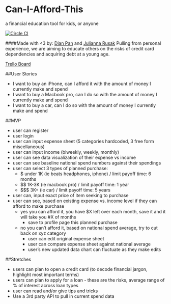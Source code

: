 # Can-I-Afford-This
a financial education tool for kids, or anyone

[![Circle CI](https://circleci.com/gh/nyc-cicadas-2015/Can-I-Afford-This.svg?style=svg)](https://circleci.com/gh/nyc-cicadas-2015/Can-I-Afford-This)


####Made with <3 by: [Dian Pan](https://github.com/dianpan) and [Julianna Rusak](https://github.com/julrusak)
Pulling from personal experience, we are aiming to educate others on the risks of credit card dependencies and acquiring debt at a young age.

[Trello Board](https://trello.com/b/PP3LXD4i)

##User Stories
- I want to buy an iPhone, can I afford it with the amount of money I currently make and spend
- I want to buy a Macbook pro, can I do so with the amount of money I currently make and spend
- I want to buy a car, can I do so with the amount of money I currently make and spend

##MVP
- user can register
- user login
- user can input expense sheet (5 categories hardcoded, 3 free form miscellaneous)
- user can input income (biweekly, weekly, monthly)
- user can see data visualization of their expense vs income
- user can see baseline national spend numbers against their spendings
- user can select 3 types of planned purchase:
  - $ under 1K (ie beats headphones, iphone) /  limit payoff time: 6 months
  - $$ 1K-3K (ie macbook pro) / limit payoff time: 1 year
  - $$$ 3K+ (ie car) / limit payoff time: 5 years
- user can, input exact price of item seeking to purchase
- user can see, based on existing expense vs. income level if they can afford to make purchase
  - yes you can afford it, you have $X left over each month, save it and it will take you #X of months
    - save to profile page this planned purchase
  - no you can’t afford it, based on national spend average, try to cut back on xyz category
    - user can edit original expense sheet
    - user can compare expense sheet against national average
    - user’s new updated data chart can fluctuate as they make edits

##Stretches
- users can plan to open a credit card (to decode financial jargon, highlight most important terms)
- users can plan to apply for a loan - these are the risks, average range of % of interest across loan types
- user can read and/or give tips and tricks
- Use a 3rd party API to pull in current spend data
